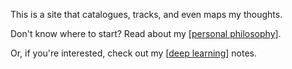 ---
---


This is a site that catalogues, tracks, and even maps my thoughts.

Don't know where to start? Read about my [[personal philosophy]].

Or, if you're interested, check out my [[deep learning]] notes.

[//begin]: # "Autogenerated link references for markdown compatibility"
[personal philosophy]: personal-philosophy "personal-philosophy"
[deep learning]: deep-learning "deep-learning"
[//end]: # "Autogenerated link references"